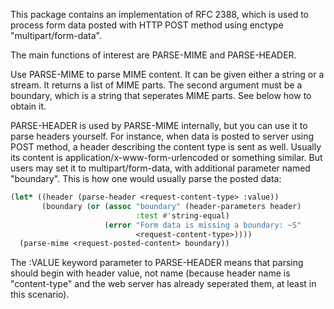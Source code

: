 This package contains an implementation of RFC 2388, which is used to
process form data posted with HTTP POST method using enctype
"multipart/form-data".

The main functions of interest are PARSE-MIME and PARSE-HEADER.

Use PARSE-MIME to parse MIME content. It can be given either a string
or a stream. It returns a list of MIME parts. The second argument must
be a boundary, which is a string that seperates MIME parts. See below
how to obtain it.

PARSE-HEADER is used by PARSE-MIME internally, but you can use it to
parse headers yourself. For instance, when data is posted to server
using POST method, a header describing the content type is sent as
well. Usually its content is application/x-www-form-urlencoded or
something similar. But users may set it to multipart/form-data, with
additional parameter named "boundary". This is how one would usually
parse the posted data:

```lisp
(let* ((header (parse-header <request-content-type> :value))
       (boundary (or (assoc "boundary" (header-parameters header)
                            :test #'string-equal)
                     (error "Form data is missing a boundary: ~S"
                            <request-content-type>))))
  (parse-mime <request-posted-content> boundary))
```
      
The :VALUE keyword parameter to PARSE-HEADER means that parsing should
begin with header value, not name (because header name is
"content-type" and the web server has already seperated them, at least
in this scenario).
